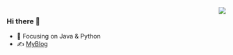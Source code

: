 <img align="right" src="https://github-readme-stats.vercel.app/api?username=2890841438&show_icons=true&icon_color=CE1D2D&text_color=718096&bg_color=ffffff&hide_title=true" />

### Hi there 👋

<!--
**2890841438/2890841438** is a ✨ _special_ ✨ repository because its `README.md` (this file) appears on your GitHub profile.

Here are some ideas to get you started:

- 🔭 I’m currently working on ...
- 🌱 I’m currently learning ...
- 👯 I’m looking to collaborate on ...
- 🤔 I’m looking for help with ...
- 💬 Ask me about ...
- 📫 How to reach me: ...
- 😄 Pronouns: ...
- ⚡ Fun fact: ...
-->
- :orange_book: Focusing on Java & Python
- ✍️ [MyBlog](https://dimples.top)
